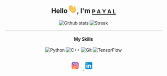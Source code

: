 <div align="center">
<h2>Hello<img src="https://github.com/blaze116/blaze116/blob/main/Hi.gif" width=30px alt="Hi_GIF">, I'm <a href="https://blaze116.github.io"><small>P A Y A L</small></a></h2>
</div>
<div align="center">
    <img src="https://github-readme-stats.vercel.app/api?username=blaze116&show_icons=true&theme=tokyonight"alt="Github stats" width=45%>
    <img src="https://github-readme-streak-stats.herokuapp.com/?user=blaze116&theme=tokyonight" alt="Streak" width=45%>
    <br>
</div>
<hr><div align="center">
    	<h4>My Skills</h4>
    	<img alt="Python" src="https://img.shields.io/badge/python%20-%2314354C.svg?&style=for-the-badge&logo=python&logoColor=white"/>
        <img alt="C++" src="https://img.shields.io/badge/c++%20-%2300599C.svg?&style=for-the-badge&logo=c%2B%2B&ogoColor=white"/>
    	<img alt="Git" src="https://img.shields.io/badge/git%20-%23F05033.svg?&style=for-the-badge&logo=git&logoColor=white"/>
		<img alt="TensorFlow" src="https://img.shields.io/badge/TensorFlow%20-%23FF6F00.svg?&style=for-the-badge&logo=TensorFlow&logoColor=white"/>


</div><br>



<div align="center" style="padding-top:10px;">
<a href="https://www.instagram.com/payal_116/">
<img src="https://github.com/blaze116/blaze116/blob/main/instagram.png" width=30px style="padding-right:10px;">
</a>
<a href="https://www.linkedin.com/in/payal-pote-94430919a/">
<img src="https://github.com/blaze116/blaze116/blob/main/linkedin.png" width=30px style="padding-right:10px;">
</a>
</div>





